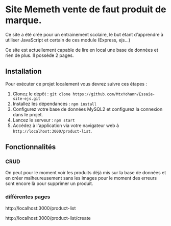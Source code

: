 # Site Memeth vente de faut produit de marque.

Ce site a été crée pour un entrainement scolaire, le but étant d’apprendre à utiliser JavaScript et certain de ces module (Express, ejs…)

Ce site est actuellement capable de lire en local une base de données et rien de plus.
Il possède 2 pages.

## Installation 

Pour exécuter ce projet localement vous devrez suivre ces étapes :

1. Clonez le dépôt : `git clone https://github.com/MtxYohann/Essaie-site-ejs.git`
2. Installez les dépendances : `npm install`
3. Configurez votre base de données MySQL2 et configurez la connexion dans le projet.
4. Lancez le serveur : `npm start`
5. Accédez à l'application via votre navigateur web à `http://localhost:3000/product-list`.

## Fonctionnalités

### CRUD

On peut pour le moment voir les produits déjà mis sur la base de données et en créer malheureusement sans les images pour le moment des erreurs sont encore là pour supprimer un produit.

### différentes pages 

http://localhost:3000/product-list

http://localhost:3000/product-list/create